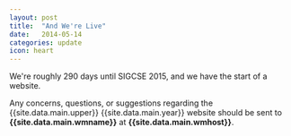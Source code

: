 ```yaml
---
layout: post
title:  "And We're Live"
date:   2014-05-14
categories: update
icon: heart
---
```


We're roughly 290 days until SIGCSE 2015, and we have the start of a website. 

Any concerns, questions, or suggestions regarding the {{site.data.main.upper}} {{site.data.main.year}} website should be sent to **{{site.data.main.wmname}}** at **{{site.data.main.wmhost}}**.
